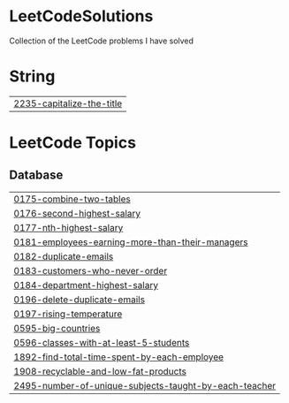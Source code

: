 # LeetCodeSolutions
Collection of the LeetCode problems I have solved


# String
|  |
| ------- |
| [2235-capitalize-the-title](https://github.com/TsalemisIasonas/LeetCodeSolutions/tree/master/2235-capitalize-the-title) |
<!---LeetCode Topics Start-->
# LeetCode Topics
## Database
|  |
| ------- |
| [0175-combine-two-tables](https://github.com/TsalemisIasonas/LeetCodeSolutions/tree/master/0175-combine-two-tables) |
| [0176-second-highest-salary](https://github.com/TsalemisIasonas/LeetCodeSolutions/tree/master/0176-second-highest-salary) |
| [0177-nth-highest-salary](https://github.com/TsalemisIasonas/LeetCodeSolutions/tree/master/0177-nth-highest-salary) |
| [0181-employees-earning-more-than-their-managers](https://github.com/TsalemisIasonas/LeetCodeSolutions/tree/master/0181-employees-earning-more-than-their-managers) |
| [0182-duplicate-emails](https://github.com/TsalemisIasonas/LeetCodeSolutions/tree/master/0182-duplicate-emails) |
| [0183-customers-who-never-order](https://github.com/TsalemisIasonas/LeetCodeSolutions/tree/master/0183-customers-who-never-order) |
| [0184-department-highest-salary](https://github.com/TsalemisIasonas/LeetCodeSolutions/tree/master/0184-department-highest-salary) |
| [0196-delete-duplicate-emails](https://github.com/TsalemisIasonas/LeetCodeSolutions/tree/master/0196-delete-duplicate-emails) |
| [0197-rising-temperature](https://github.com/TsalemisIasonas/LeetCodeSolutions/tree/master/0197-rising-temperature) |
| [0595-big-countries](https://github.com/TsalemisIasonas/LeetCodeSolutions/tree/master/0595-big-countries) |
| [0596-classes-with-at-least-5-students](https://github.com/TsalemisIasonas/LeetCodeSolutions/tree/master/0596-classes-with-at-least-5-students) |
| [1892-find-total-time-spent-by-each-employee](https://github.com/TsalemisIasonas/LeetCodeSolutions/tree/master/1892-find-total-time-spent-by-each-employee) |
| [1908-recyclable-and-low-fat-products](https://github.com/TsalemisIasonas/LeetCodeSolutions/tree/master/1908-recyclable-and-low-fat-products) |
| [2495-number-of-unique-subjects-taught-by-each-teacher](https://github.com/TsalemisIasonas/LeetCodeSolutions/tree/master/2495-number-of-unique-subjects-taught-by-each-teacher) |
<!---LeetCode Topics End-->